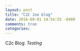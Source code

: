 ```yaml
---
layout: post
title: "C2C Joe blog"
date: 2016-09-01 14:54:55 -0400
comments: true
categories: 
---
```

C2c Blog: *Testing* 

<!---
This is a blog
### testing
# 
`<addr testing embedded i code>`   
`<addr testing embedded i code>`   
```javascript
Testingissssssssssssssssss   sssssssssssssssssss  sssssssssssssssssssssssssssssssssssssssssssssssssssssssssssssssssssssssssssssssssssssssssssssssssssssssssssssss  ssssssssssssssssssssssssssssssssssssssssss dddddddddddddddddddddddddddddddddddddddddddddddddddd

```
Inline `code` has `back-ticks around` it.

I think you should use an

[I'm an inline-style link](https://www.google.com)


Emphasis, aka italics, with *asterisks* or _underscores_.

Strong emphasis, aka bold, with **asterisks** or __underscores__.

Combined emphasis with **asterisks and _underscores_**.

Strikethrough uses two tildes. ~~Scratch this.~~

-->

